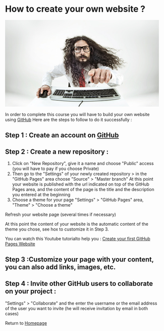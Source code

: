 <link rel="stylesheet" href="/Data-Tech-Innovation-Course/assets/css/style.css?v=1b261e1adb69c220cb0cd4a490724c4d64389f89" media="screen" type="text/css">
<link rel="stylesheet" href="/Data-Tech-Innovation-Course/assets/css/print.css" media="print" type="text/css">

# How to create your own website ?
<img src="13305_1541596950_shutterstock-360228971_970x545p.jpg">

In order to complete this course you will have to build your own website using [GitHub](https://github.com/)
Here are the steps to follow to do it successfully :

## Step 1 : Create an account on [GitHub](https://github.com/)

## Step 2 : Create a new repository :

1. Click on "New Repository", give it a name and choose "Public" access (you will have to pay if you choose Private)
2. Then go to the "Settings" of your newly created repository > in the "GitHub Pages" area choose "Source" > "Master branch"
At this point your website is published with the url indicated on top of the GitHub Pages area, and the content of the page is the title and the description you entered at the beginning
3. Choose a theme for your page "Settings" > "GitHub Pages" area, "Theme" > "Choose a theme"

Refresh your website page (several times if necessary)

At this point the content of your website is the automatic content of the theme you chose, see hox to customize it in Step 3.

You can watch this Youtube tutorialto help you : [Create your first GitHub Pages Website](https://www.youtube.com/watch?v=BA_c3bGQXlQ)

## Step 3 :Customize your page with your content, you can also add links, images, etc. 

## Step 4 : Invite other GitHub users to collaborate on your project :
"Settings" > "Collaborate" and the enter the username or the email address of the user you want to invite (he will receive invitation by email in both cases)


Return to [Homepage](https://adelebnt.github.io/Data-Tech-Innovation-Course/)
